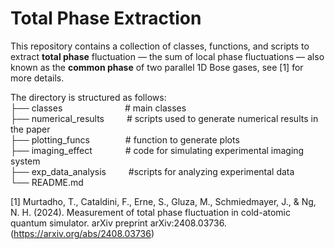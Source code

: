 # Total Phase Extraction

This repository contains a collection of classes, functions, and scripts to extract **total phase** fluctuation &mdash; the sum of local phase fluctuations &mdash; also known as the **common phase** of two parallel 1D Bose gases, see [1] for more details. 

The directory is structured as follows: <br />
├── classes &emsp;&emsp;&emsp;&ensp; &emsp;&emsp; &ensp; # main classes  <br />
├── numerical_results  &emsp;&emsp; # scripts used to generate numerical results in the paper <br />
├── plotting_funcs     &emsp;&ensp;&emsp;&nbsp;&emsp;# function to generate plots <br />
├── imaging_effect    &ensp;&ensp;&ensp;&emsp;&emsp;# code for simulating experimental imaging system <br />
├── exp_data_analysis    &ensp;&ensp;&ensp;&nbsp;&ensp;#scripts for analyzing experimental data <br />
└── README.md <br />

[1] Murtadho, T., Cataldini, F., Erne, S., Gluza, M., Schmiedmayer, J., & Ng, N. H. (2024). Measurement of total phase fluctuation in cold-atomic quantum simulator. arXiv preprint arXiv:2408.03736. (https://arxiv.org/abs/2408.03736)
